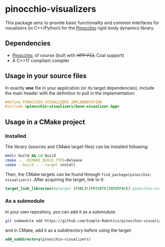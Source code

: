 # pinocchio-visualizers

This package aims to provide basic functionality and common interfaces for visualizers (in C++/Python) for the [Pinocchio](https://github.com/stack-of-tasks/pinocchio) rigid-body dynamics library.

## Dependencies

- [Pinocchio](https://github.com/stack-of-tasks/pinocchio), of course (built with ~~HPP-FCL~~ Coal support)
- A C++17 compliant compiler

## Usage in your source files

In exactly **one** file in your application (or its target dependencies), include the main header with the definition to pull in the implementation:

```cpp
#define PINOCCHIO_VISUALIZERS_IMPLEMENTATION
#include <pinocchio-visualizers/base-visualizer.hpp>
```

## Usage in a CMake project

### Installed

The library (sources and CMake target files) can be installed following:

```bash
mkdir build && cd build
cmake .. -DCMAKE_BUILD_TYPE=Release
cmake --build . --target install
```

Then, the CMake targets can be found through `find_package(pinocchio-visualizers)`.
After acquiring the target, link to it:

```cmake
target_link_libraries(mytarget [PUBLIC|PRIVATE|INTERFACE] pinocchio-visualizers::pinocchio-visualizers)
```

### As a submodule

In your own repository, you can add it as a submodule:

```bash
git submodule add https://github.com/Simple-Robotics/pinocchio-visualizers
```

and in CMake, add it as a subdirectory before using the target:

```cmake
add_subdirectory(pinocchio-visualizers)
```
